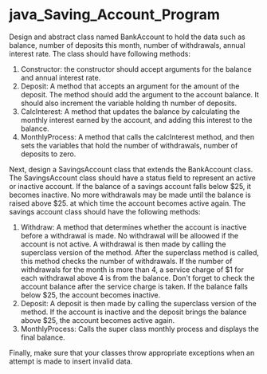 # java_Saving_Account_Program
Design and abstract class named BankAccount to hold the data such as balance, number of deposits this month, number of withdrawals, 
annual interest rate. The class should have following methods:
1. Constructor: the constructor should accept arguments for the balance and annual interest rate.
2. Deposit: A method that accepts an argument for the amount of the deposit. 
   The method should add the argument to the account balance. It should also increment the variable holding th number of deposits.
3. CalcInterest: A method that updates the balance by calculating the monthly interest earned by the account, and adding this interest 
   to the balance. 
4. MonthlyProcess: A method that calls the calcInterest method, and then sets the variables that hold the number of withdrawals, 
   number of deposits to zero.

Next, design a SavingsAccount class that extends the BankAccount class. The SavingsAccount class should have a status field to represent 
an active or inactive account. If the balance of a savings account falls below $25, it becomes inactive. No more withdrawals may be made
until the balance is raised above $25. at which time the account becomes active again. The savings account class should have the following 
methods:
1. Withdraw: A method that determines whether the account is inactive before a withdrawal is made. No withdrawal will be alloowed 
   if the account is not active. A withdrawal is then made by calling the superclass version of the method. After the superclass method 
   is called, this method checks the number of withdrawals. If the number of withdrawals for the month is more than 4, a service charge 
   of $1 for each withdrawal above 4 is from the balance. Don't forget to check the account balance after the service charge is taken. 
   If the balance falls below $25, the account becomes inactive.
2. Deposit: A deposit is then made by calling the superclass version of the method. If the account is inactive and the deposit brings 
   the balance above $25, the account becomes active again.
3. MonthlyProcess: Calls the super class monthly process and displays the final balance.

Finally, make sure that your classes throw appropriate exceptions when an attempt is made to insert invalid data.
